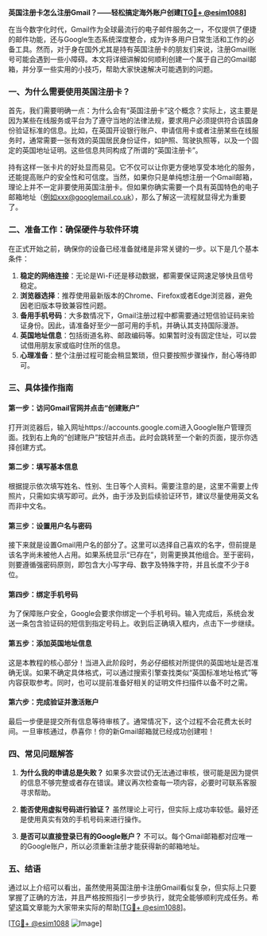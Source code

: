 **英国注册卡怎么注册Gmail？——轻松搞定海外账户创建[[TG💪+ @esim1088](https://t.me/s/esim1088)]**

在当今数字化时代，Gmail作为全球最流行的电子邮件服务之一，不仅提供了便捷的邮件功能，还与Google生态系统深度整合，成为许多用户日常生活和工作的必备工具。然而，对于身在国外尤其是持有英国注册卡的朋友们来说，注册Gmail账号可能会遇到一些小障碍。本文将详细讲解如何顺利创建一个属于自己的Gmail邮箱，并分享一些实用的小技巧，帮助大家快速解决可能遇到的问题。

### 一、为什么需要使用英国注册卡？

首先，我们需要明确一点：为什么会有“英国注册卡”这个概念？实际上，这主要是因为某些在线服务或平台为了遵守当地的法律法规，要求用户必须提供符合该国身份验证标准的信息。比如，在英国开设银行账户、申请信用卡或者注册某些在线服务时，通常需要一张有效的英国居民身份证件，如护照、驾驶执照等，以及一个固定的英国地址证明。这些信息共同构成了所谓的“英国注册卡”。

持有这样一张卡片的好处显而易见。它不仅可以让你更方便地享受本地化的服务，还能提高账户的安全性和可信度。当然，如果你只是单纯想注册一个Gmail邮箱，理论上并不一定非要使用英国注册卡。但如果你确实需要一个具有英国特色的电子邮箱地址（例如xxx@googlemail.co.uk），那么了解这一流程就显得尤为重要了。

### 二、准备工作：确保硬件与软件环境

在正式开始之前，确保你的设备已经准备就绪是非常关键的一步。以下是几个基本条件：

1. **稳定的网络连接**：无论是Wi-Fi还是移动数据，都需要保证网速足够快且信号稳定。
2. **浏览器选择**：推荐使用最新版本的Chrome、Firefox或者Edge浏览器，避免因老旧版本导致兼容性问题。
3. **备用手机号码**：大多数情况下，Gmail注册过程中都需要通过短信验证码来验证身份。因此，请准备好至少一部可用的手机，并确认其支持国际漫游。
4. **英国地址信息**：包括街道名称、邮政编码等。如果暂时没有固定住址，可以尝试借用朋友家或临时住所的信息。
5. **心理准备**：整个注册过程可能会稍显繁琐，但只要按照步骤操作，耐心等待即可。

### 三、具体操作指南

#### 第一步：访问Gmail官网并点击“创建账户”

打开浏览器后，输入网址https://accounts.google.com进入Google账户管理页面。找到右上角的“创建账户”按钮并点击。此时会跳转至一个新的页面，提示你选择创建方式。

#### 第二步：填写基本信息

根据提示依次填写姓名、性别、生日等个人资料。需要注意的是，这里不需要上传照片，只需如实填写即可。此外，由于涉及到后续验证环节，建议尽量使用英文名而非中文名。

#### 第三步：设置用户名与密码

接下来就是设置Gmail用户名的部分了。这里可以选择自己喜欢的名字，但前提是该名字尚未被他人占用。如果系统显示“已存在”，则需更换其他组合。至于密码，则要遵循强密码原则，即包含大小写字母、数字及特殊字符，并且长度不少于8位。

#### 第四步：绑定手机号码

为了保障账户安全，Google会要求你绑定一个手机号码。输入完成后，系统会发送一条包含验证码的短信到指定号码上。收到后正确填入框内，点击下一步继续。

#### 第五步：添加英国地址信息

这是本教程的核心部分！当进入此阶段时，务必仔细核对所提供的英国地址是否准确无误。如果不确定具体格式，可以通过搜索引擎查找类似“英国标准地址格式”等内容获取参考。同时，也可以提前准备好相关的证明文件扫描件以备不时之需。

#### 第六步：完成验证并激活账户

最后一步便是提交所有信息等待审核了。通常情况下，这个过程不会花费太长时间。一旦审核通过，恭喜你！你的新Gmail邮箱就已经成功创建啦！

### 四、常见问题解答

1. **为什么我的申请总是失败？**
   如果多次尝试仍无法通过审核，很可能是因为提供的信息不够完整或者存在错误。建议再次检查每一项内容，必要时可联系客服寻求帮助。

2. **能否使用虚拟号码进行验证？**
   虽然理论上可行，但实际上成功率较低。最好还是使用真实有效的手机号码来进行操作。

3. **是否可以直接登录已有的Google账户？**
   不可以。每个Gmail邮箱都对应唯一的Google账户，所以必须重新注册才能获得新的邮箱地址。

### 五、结语

通过以上介绍可以看出，虽然使用英国注册卡注册Gmail看似复杂，但实际上只要掌握了正确的方法，并且严格按照指引一步步执行，就完全能够顺利完成任务。希望这篇文章能为大家带来实际的帮助[[TG💪+ @esim1088](https://t.me/s/esim1088)]。

[[TG💪+ @esim1088](https://t.me/s/esim1088) ![Image](https://i.postimg.cc/4NQfJmqS/Snipaste-2025-05-13-00-14-12.png)]